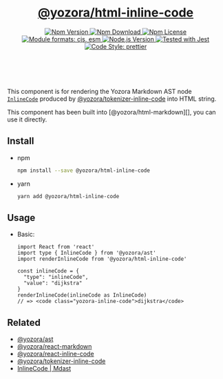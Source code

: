 <header>
  <h1 align="center">
    <a href="https://github.com/guanghechen/yozora-html/tree/main/packages/inline-code#readme">@yozora/html-inline-code</a>
  </h1>
  <div align="center">
    <a href="https://www.npmjs.com/package/@yozora/html-inline-code">
      <img
        alt="Npm Version"
        src="https://img.shields.io/npm/v/@yozora/html-inline-code.svg"
      />
    </a>
    <a href="https://www.npmjs.com/package/@yozora/html-inline-code">
      <img
        alt="Npm Download"
        src="https://img.shields.io/npm/dm/@yozora/html-inline-code.svg"
      />
    </a>
    <a href="https://www.npmjs.com/package/@yozora/html-inline-code">
      <img
        alt="Npm License"
        src="https://img.shields.io/npm/l/@yozora/html-inline-code.svg"
      />
    </a>
    <a href="#install">
      <img
        alt="Module formats: cjs, esm"
        src="https://img.shields.io/badge/module_formats-cjs%2C%20esm-green.svg"
      />
    </a>
    <a href="https://github.com/nodejs/node">
      <img
        alt="Node.js Version"
        src="https://img.shields.io/node/v/@yozora/html-inline-code"
      />
    </a>
    <a href="https://github.com/facebook/jest">
      <img
        alt="Tested with Jest"
        src="https://img.shields.io/badge/tested_with-jest-9c465e.svg"
      />
    </a>
    <a href="https://github.com/prettier/prettier">
      <img
        alt="Code Style: prettier"
        src="https://img.shields.io/badge/code_style-prettier-ff69b4.svg?style=flat-square"
      />
    </a>
  </div>
</header>
<br/>

This component is for rendering the Yozora Markdown AST node [`InlineCode`][@yozora/ast] 
produced by [@yozora/tokenizer-inline-code][] into HTML string.

This component has been built into [@yozora/html-markdown][], you can use it directly.

## Install

* npm

  ```bash
  npm install --save @yozora/html-inline-code
  ```

* yarn

  ```bash
  yarn add @yozora/html-inline-code
  ```


## Usage

* Basic:

  ```tsx
  import React from 'react'
  import type { InlineCode } from '@yozora/ast'
  import renderInlineCode from '@yozora/html-inline-code'

  const inlineCode = {
    "type": "inlineCode",
    "value": "dijkstra"
  }
  renderInlineCode(inlineCode as InlineCode)
  // => <code class="yozora-inline-code">dijkstra</code>
  ```

## Related

* [@yozora/ast][]
* [@yozora/react-markdown][]
* [@yozora/react-inline-code][]
* [@yozora/tokenizer-inline-code][]
* [InlineCode | Mdast][mdast]


[@yozora/ast]: https://www.npmjs.com/package/@yozora/ast#inline-code
[@yozora/react-markdown]: https://www.npmjs.com/package/@yozora/react-markdown
[@yozora/tokenizer-inline-code]: https://www.npmjs.com/package/@yozora/tokenizer-inline-code
[@yozora/react-inline-code]: https://www.npmjs.com/package/@yozora/react-inline-code
[mdast]: https://github.com/syntax-tree/mdast#inline-code

